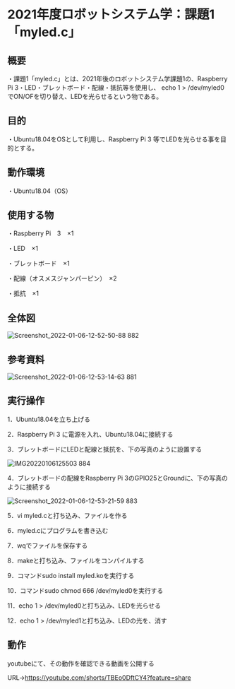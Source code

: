 # 2021年度ロボットシステム学：課題1「myled.c」

## 概要
・課題1「myled.c」とは、2021年後のロボットシステム学課題1の、Raspberry Pi 3・LED・ブレットボード・配線・抵抗等を使用し、
echo 1 > /dev/myled0でON/OFを切り替え、LEDを光らせるという物である。

## 目的
・Ubuntu18.04をOSとして利用し、Raspberry Pi 3 等でLEDを光らせる事を目的とする。

## 動作環境
・Ubuntu18.04（OS）

## 使用する物
・Raspberry Pi　3　×1

・LED　×1

・ブレットボード　×1

・配線（オスメスジャンパーピン）　×2

・抵抗　×1

## 全体図
![Screenshot_2022-01-06-12-52-50-88 882](https://user-images.githubusercontent.com/92848929/148341496-f8ad5920-cb3d-4f7b-88de-b9204515a768.png)

## 参考資料
![Screenshot_2022-01-06-12-53-14-63 881](https://user-images.githubusercontent.com/92848929/148341840-8edb8a74-7819-4745-aedd-087691377ba3.png)

## 実行操作
1．Ubuntu18.04を立ち上げる

2．Raspberry Pi 3 に電源を入れ、Ubuntu18.04に接続する

3．ブレットボードにLEDと配線と抵抗を、下の写真のように設置する

![IMG20220106125503 884](https://user-images.githubusercontent.com/92848929/148341654-c723e299-4758-4925-979d-41553e379d16.jpg)

4．ブレットボードの配線をRaspberry Pi 3のGPIO25とGroundに、下の写真のように接続する

![Screenshot_2022-01-06-12-53-21-59 883](https://user-images.githubusercontent.com/92848929/148341728-e95884b4-b6ec-4767-8a68-07ce03001c86.png)

5．vi myled.cと打ち込み、ファイルを作る

6．myled.cにプログラムを書き込む

7．wqでファイルを保存する

8．makeと打ち込み、ファイルをコンパイルする

9．コマンドsudo install myled.koを実行する

10．コマンドsudo chmod 666 /dev/myled0を実行する

11．echo 1 > /dev/myled0と打ち込み、LEDを光らせる

12．echo 1 > /dev/myled1と打ち込み、LEDの光を、消す

## 動作
youtubeにて、その動作を確認できる動画を公開する

URL→https://youtube.com/shorts/TBEo0DftCY4?feature=share
